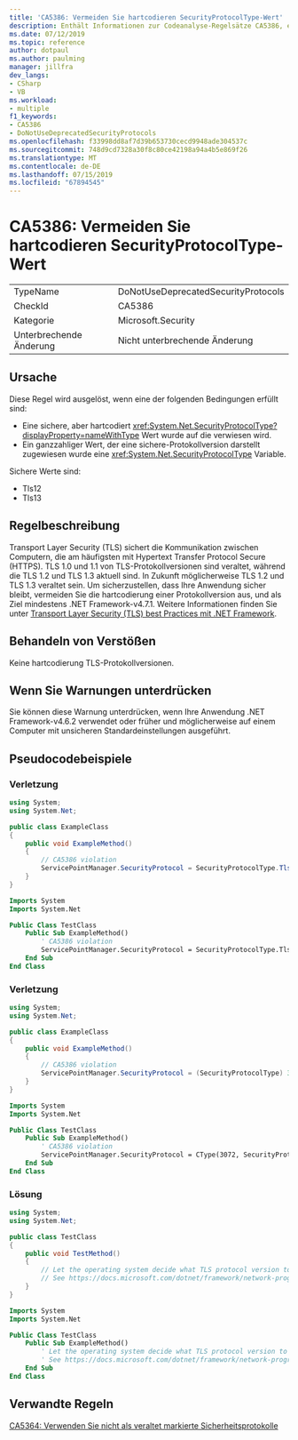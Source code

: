 ```yaml
---
title: 'CA5386: Vermeiden Sie hartcodieren SecurityProtocolType-Wert'
description: Enthält Informationen zur Codeanalyse-Regelsätze CA5386, einschließlich der Ursachen von Verstößen und wenn sie unterdrückt werden sollen.
ms.date: 07/12/2019
ms.topic: reference
author: dotpaul
ms.author: paulming
manager: jillfra
dev_langs:
- CSharp
- VB
ms.workload:
- multiple
f1_keywords:
- CA5386
- DoNotUseDeprecatedSecurityProtocols
ms.openlocfilehash: f33998dd8af7d39b653730cecd9948ade304537c
ms.sourcegitcommit: 748d9cd7328a30f8c80ce42198a94a4b5e869f26
ms.translationtype: MT
ms.contentlocale: de-DE
ms.lasthandoff: 07/15/2019
ms.locfileid: "67894545"
---
```

# <a name="ca5386-avoid-hardcoding-securityprotocoltype-value"></a>CA5386: Vermeiden Sie hartcodieren SecurityProtocolType-Wert

|||
|-|-|
|TypeName|DoNotUseDeprecatedSecurityProtocols|
|CheckId|CA5386|
|Kategorie|Microsoft.Security|
|Unterbrechende Änderung|Nicht unterbrechende Änderung|

## <a name="cause"></a>Ursache

Diese Regel wird ausgelöst, wenn eine der folgenden Bedingungen erfüllt sind:
- Eine sichere, aber hartcodiert <xref:System.Net.SecurityProtocolType?displayProperty=nameWithType> Wert wurde auf die verwiesen wird.
- Ein ganzzahliger Wert, der eine sichere-Protokollversion darstellt zugewiesen wurde eine <xref:System.Net.SecurityProtocolType> Variable.

Sichere Werte sind:
- Tls12
- Tls13

## <a name="rule-description"></a>Regelbeschreibung

Transport Layer Security (TLS) sichert die Kommunikation zwischen Computern, die am häufigsten mit Hypertext Transfer Protocol Secure (HTTPS). TLS 1.0 und 1.1 von TLS-Protokollversionen sind veraltet, während die TLS 1.2 und TLS 1.3 aktuell sind. In Zukunft möglicherweise TLS 1.2 und TLS 1.3 veraltet sein. Um sicherzustellen, dass Ihre Anwendung sicher bleibt, vermeiden Sie die hartcodierung einer Protokollversion aus, und als Ziel mindestens .NET Framework-v4.7.1. Weitere Informationen finden Sie unter [Transport Layer Security (TLS) best Practices mit .NET Framework](/dotnet/framework/network-programming/tls).

## <a name="how-to-fix-violations"></a>Behandeln von Verstößen

Keine hartcodierung TLS-Protokollversionen.

## <a name="when-to-suppress-warnings"></a>Wenn Sie Warnungen unterdrücken

Sie können diese Warnung unterdrücken, wenn Ihre Anwendung .NET Framework-v4.6.2 verwendet oder früher und möglicherweise auf einem Computer mit unsicheren Standardeinstellungen ausgeführt.

## <a name="pseudo-code-examples"></a>Pseudocodebeispiele

### <a name="violation"></a>Verletzung

```csharp
using System;
using System.Net;

public class ExampleClass
{
    public void ExampleMethod()
    {
        // CA5386 violation
        ServicePointManager.SecurityProtocol = SecurityProtocolType.Tls12;
    }
}
```

```vb
Imports System
Imports System.Net

Public Class TestClass
    Public Sub ExampleMethod()
        ' CA5386 violation
        ServicePointManager.SecurityProtocol = SecurityProtocolType.Tls12
    End Sub
End Class
```

### <a name="violation"></a>Verletzung

```csharp
using System;
using System.Net;

public class ExampleClass
{
    public void ExampleMethod()
    {
        // CA5386 violation
        ServicePointManager.SecurityProtocol = (SecurityProtocolType) 3072;    // TLS 1.2
    }
}
```

```vb
Imports System
Imports System.Net

Public Class TestClass
    Public Sub ExampleMethod()
        ' CA5386 violation
        ServicePointManager.SecurityProtocol = CType(3072, SecurityProtocolType)   ' TLS 1.2
    End Sub
End Class
```

### <a name="solution"></a>Lösung

```csharp
using System;
using System.Net;

public class TestClass
{
    public void TestMethod()
    {
        // Let the operating system decide what TLS protocol version to use.
        // See https://docs.microsoft.com/dotnet/framework/network-programming/tls
    }
}
```

```vb
Imports System
Imports System.Net

Public Class TestClass
    Public Sub ExampleMethod()
        ' Let the operating system decide what TLS protocol version to use.
        ' See https://docs.microsoft.com/dotnet/framework/network-programming/tls
    End Sub
End Class
```

## <a name="related-rules"></a>Verwandte Regeln

[CA5364: Verwenden Sie nicht als veraltet markierte Sicherheitsprotokolle](ca5364.md)